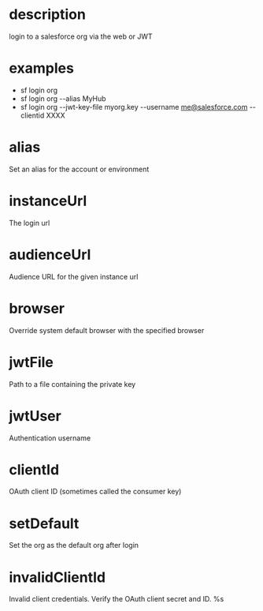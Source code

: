 # description

login to a salesforce org via the web or JWT

# examples

- sf login org
- sf login org --alias MyHub
- sf login org --jwt-key-file myorg.key --username me@salesforce.com --clientid XXXX

# alias

Set an alias for the account or environment

# instanceUrl

The login url

# audienceUrl

Audience URL for the given instance url

# browser

Override system default browser with the specified browser

# jwtFile

Path to a file containing the private key

# jwtUser

Authentication username

# clientId

OAuth client ID (sometimes called the consumer key)

# setDefault

Set the org as the default org after login

# invalidClientId

Invalid client credentials. Verify the OAuth client secret and ID. %s
